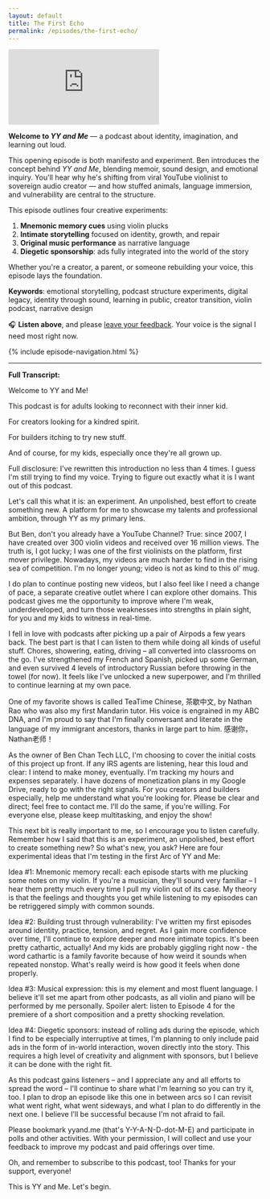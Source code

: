 ```yaml
---
layout: default
title: The First Echo
permalink: /episodes/the-first-echo/
---
```


<iframe
  data-testid="embed-iframe"
  class="responsive-iframe"
  src="https://open.spotify.com/embed/episode/6MdT7W2D9cGjHQO2miVpew?utm_source=generator"
  frameborder="0"
  allowfullscreen
  allow="autoplay; clipboard-write; encrypted-media; fullscreen; picture-in-picture"
  loading="lazy">
</iframe>

**Welcome to _YY and Me_** — a podcast about identity, imagination, and learning out loud.

This opening episode is both manifesto and experiment. Ben introduces the concept behind *YY and Me*, blending memoir, sound design, and emotional inquiry. You'll hear why he's shifting from viral YouTube violinist to sovereign audio creator — and how stuffed animals, language immersion, and vulnerability are central to the structure.

This episode outlines four creative experiments:
1. **Mnemonic memory cues** using violin plucks
2. **Intimate storytelling** focused on identity, growth, and repair
3. **Original music performance** as narrative language
4. **Diegetic sponsorship**: ads fully integrated into the world of the story

Whether you're a creator, a parent, or someone rebuilding your voice, this episode lays the foundation.

**Keywords**: emotional storytelling, podcast structure experiments, digital legacy, identity through sound, learning in public, creator transition, violin podcast, narrative design

🎧 **Listen above**, and please [leave your feedback](https://yyand.me/the-first-echo). Your voice is the signal I need most right now.

{% include episode-navigation.html %}

<hr />
<p><strong>Full Transcript:</strong></p>
<p>Welcome to YY and Me!</p>
<p>This podcast is for adults looking to reconnect with their inner kid.</p>
<p>For creators looking for a kindred spirit.</p>
<p>For builders itching to try new stuff.</p>
<p>And of course, for my kids, especially once they're all grown up.</p>
<p>Full disclosure: I've rewritten this introduction no less than 4 times.  I guess I'm still trying to find my voice.  Trying to figure out exactly what it is I want out of this podcast.</p>
<p>Let's call this what it is: an experiment.  An unpolished, best effort to create something new.  A platform for me to showcase my talents and professional ambition, through YY as my primary lens.</p>
<p>But Ben, don't you already have a YouTube Channel?  True: since 2007, I have created over 300 violin videos and received over 16 million views.  The truth is, I got lucky; I was one of the first violinists on the platform, first mover privilege.  Nowadays, my videos are much harder to find in the rising sea of competition.  I'm no longer young; video is not as kind to this ol' mug.</p>
<p>I do plan to continue posting new videos, but I also feel like I need a change of pace, a separate creative outlet where I can explore other domains.  This podcast gives me the opportunity to improve where I'm weak, underdeveloped, and turn those weaknesses into strengths in plain sight, for you and my kids to witness in real-time.</p>
<p>I fell in love with podcasts after picking up a pair of Airpods a few years back.  The best part is that I can listen to them while doing all kinds of useful stuff.  Chores, showering, eating, driving – all converted into classrooms on the go.  I've strengthened my French and Spanish, picked up some German, and even survived 4 levels of introductory Russian before throwing in the towel (for now).  It feels like I've unlocked a new superpower, and I'm thrilled to continue learning at my own pace.</p>
<p>One of my favorite shows is called TeaTime Chinese, 茶歇中文, by Nathan Rao who was also my first Mandarin tutor.  His voice is engrained in my ABC DNA, and I'm proud to say that I'm finally conversant and literate in the language of my immigrant ancestors, thanks in large part to him.  感谢你，Nathan老师！</p>
<p>As the owner of Ben Chan Tech LLC, I'm choosing to cover the initial costs of this project up front.  If any IRS agents are listening, hear this loud and clear: I intend to make money, eventually.  I'm tracking my hours and expenses separately.  I have dozens of monetization plans in my Google Drive, ready to go with the right signals.  For you creators and builders especially, help me understand what you're looking for.  Please be clear and direct; feel free to contact me.  I'll do the same, if you're willing.  For everyone else, please keep multitasking, and enjoy the show!</p>
<p>This next bit is really important to me, so I encourage you to listen carefully.  Remember how I said that this is an experiment, an unpolished, best effort to create something new?  So what's new, you ask?  Here are four experimental ideas that I'm testing in the first Arc of YY and Me:</p>
<p>Idea #1: Mnemonic memory recall: each episode starts with me plucking some notes on my violin.  If you're a musician, they'll sound very familiar – I hear them pretty much every time I pull my violin out of its case.  My theory is that the feelings and thoughts you get while listening to my episodes can be retriggered simply with common sounds.</p>
<p>Idea #2: Building trust through vulnerability: I've written my first episodes around identity, practice, tension, and regret.  As I gain more confidence over time, I'll continue to explore deeper and more intimate topics.  It's been pretty cathartic, actually!  And my kids are probably giggling right now - the word cathartic is a family favorite because of how weird it sounds when repeated nonstop.  What's really weird is how good it feels when done properly.</p>
<p>Idea #3: Musical expression: this is my element and most fluent language.  I believe it'll set me apart from other podcasts, as all violin and piano will be performed by me personally.  Spoiler alert: listen to Episode 4 for the premiere of a short composition and a pretty shocking revelation.</p>
<p>Idea #4: Diegetic sponsors: instead of rolling ads during the episode, which I find to be especially interruptive at times, I'm planning to only include paid ads in the form of in-world interaction, woven directly into the story.  This requires a high level of creativity and alignment with sponsors, but I believe it can be done with the right fit.</p>
<p>As this podcast gains listeners – and I appreciate any and all efforts to spread the word – I'll continue to share what I'm learning so you can try it, too.  I plan to drop an episode like this one in between arcs so I can revisit what went right, what went sideways, and what I plan to do differently in the next one.  I believe I'll be successful because I'm not afraid to fail.</p>
<p>Please bookmark yyand.me (that's Y-Y-A-N-D-dot-M-E) and participate in polls and other activities.  With your permission, I will collect and use your feedback to improve my podcast and paid offerings over time.</p>
<p>Oh, and remember to subscribe to this podcast, too!  Thanks for your support, everyone!</p>
<p>This is YY and Me.  Let's begin.</p>
